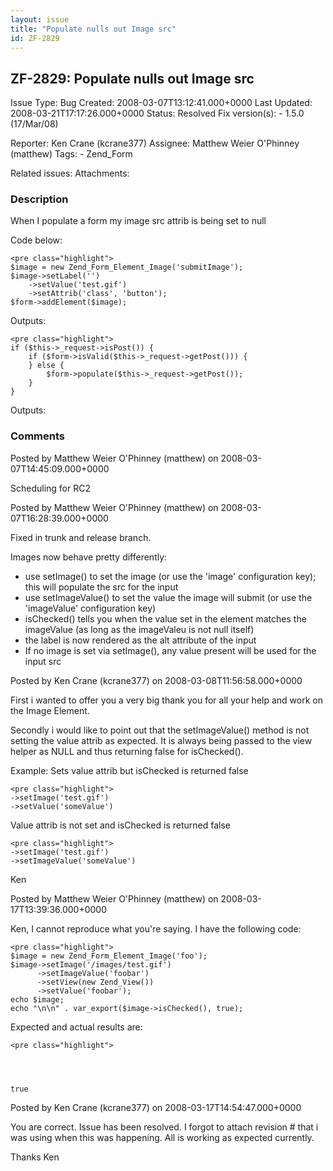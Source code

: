 ```yaml
---
layout: issue
title: "Populate nulls out Image src"
id: ZF-2829
---
```


ZF-2829: Populate nulls out Image src
-------------------------------------

 Issue Type: Bug Created: 2008-03-07T13:12:41.000+0000 Last Updated: 2008-03-21T17:17:26.000+0000 Status: Resolved Fix version(s): - 1.5.0 (17/Mar/08)
 
 Reporter:  Ken Crane (kcrane377)  Assignee:  Matthew Weier O'Phinney (matthew)  Tags: - Zend\_Form
 
 Related issues: 
 Attachments: 
### Description

When I populate a form my image src attrib is being set to null

Code below:

 
    <pre class="highlight">
    $image = new Zend_Form_Element_Image('submitImage');
    $image->setLabel('')
        ->setValue('test.gif')
        ->setAttrib('class', 'button');
    $form->addElement($image);


Outputs:

 
    <pre class="highlight">
    if ($this->_request->isPost()) {
        if ($form->isValid($this->_request->getPost())) {
        } else { 
            $form->populate($this->_request->getPost());
        }
    }


Outputs:

 

 

### Comments

Posted by Matthew Weier O'Phinney (matthew) on 2008-03-07T14:45:09.000+0000

Scheduling for RC2

 

 

Posted by Matthew Weier O'Phinney (matthew) on 2008-03-07T16:28:39.000+0000

Fixed in trunk and release branch.

Images now behave pretty differently:

- use setImage() to set the image (or use the 'image' configuration key); this will populate the src for the input
- use setImageValue() to set the value the image will submit (or use the 'imageValue' configuration key)
- isChecked() tells you when the value set in the element matches the imageValue (as long as the imageValeu is not null itself)
- the label is now rendered as the alt attribute of the input
- If no image is set via setImage(), any value present will be used for the input src
 


 

Posted by Ken Crane (kcrane377) on 2008-03-08T11:56:58.000+0000

First i wanted to offer you a very big thank you for all your help and work on the Image Element.

Secondly i would like to point out that the setImageValue() method is not setting the value attrib as expected. It is always being passed to the view helper as NULL and thus returning false for isChecked().

Example: Sets value attrib but isChecked is returned false

 
    <pre class="highlight">
    ->setImage('test.gif')
    ->setValue('someValue')


Value attrib is not set and isChecked is returned false

 
    <pre class="highlight">
    ->setImage('test.gif')
    ->setImageValue('someValue')


Ken

 

 

Posted by Matthew Weier O'Phinney (matthew) on 2008-03-17T13:39:36.000+0000

Ken, I cannot reproduce what you're saying. I have the following code:

 
    <pre class="highlight">
    $image = new Zend_Form_Element_Image('foo');
    $image->setImage('/images/test.gif')
          ->setImageValue('foobar')
          ->setView(new Zend_View())
          ->setValue('foobar');
    echo $image;
    echo "\n\n" . var_export($image->isChecked(), true);


Expected and actual results are:

 
    <pre class="highlight">
    
    
    
    
    true


 

 

Posted by Ken Crane (kcrane377) on 2008-03-17T14:54:47.000+0000

You are correct. Issue has been resolved. I forgot to attach revision # that i was using when this was happening. All is working as expected currently.

Thanks Ken

 

 